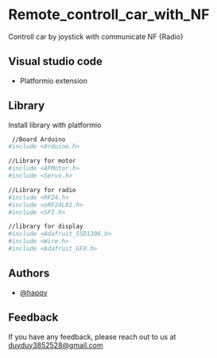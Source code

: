 
# Remote_controll_car_with_NF
Controll car by joystick with communicate NF {Radio}

## Visual studio code

-  Platformio extension




## Library

Install library with platformio

```bash
 //Board Arduino 
#include <Arduino.h>

//Library for motor
#include <AFMotor.h>
#include <Servo.h>

//Library for radio
#include <RF24.h>
#include <nRF24L01.h>
#include <SPI.h>

//library for display
#include <Adafruit_SSD1306.h>
#include <Wire.h>
#include <Adafruit_GFX.h>

```
## Authors

- [@hapqy](https://www.github.com/octokatherine)

## Feedback

If you have any feedback, please reach out to us at duyduy3852528@gmail.com
